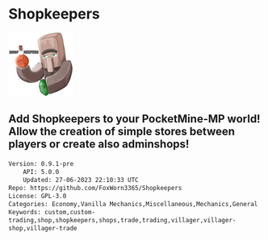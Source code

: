 # Shopkeepers
<img src="https://raw.githubusercontent.com/FoxWorn3365/Shopkeepers/0f8876a8fbf1f4b5f6b08a9b974123a049dac998/plugin_logo.png" width="128" height="128" />

## Add Shopkeepers to your PocketMine-MP world! Allow the creation of simple stores between players or create also adminshops! 
```properties
Version: 0.9.1-pre
    API: 5.0.0
    Updated: 27-06-2023 22:10:33 UTC
Repo: https://github.com/FoxWorn3365/Shopkeepers
License: GPL-3.0
Categories: Economy,Vanilla Mechanics,Miscellaneous,Mechanics,General
Keywords: custom,custom-trading,shop,shopkeepers,shops,trade,trading,villager,villager-shop,villager-trade
```
